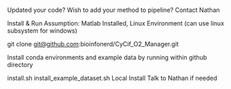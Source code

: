 Updated your code? Wish to add your method to pipeline? Contact Nathan

Install & Run
Assumption: Matlab Installed, Linux Environment (can use linux subsystem for windows)


git clone git@github.com:bioinfonerd/CyCif_O2_Manager.git

Install conda environments and example data by running within github directory

install.sh
install_example_dataset.sh
Local Install
Talk to Nathan if needed
